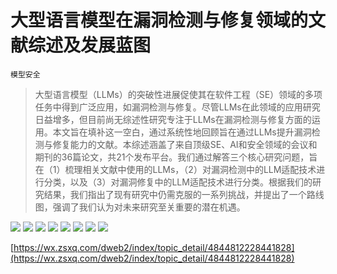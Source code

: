 # 大型语言模型在漏洞检测与修复领域的文献综述及发展蓝图
`模型安全`
> 大型语言模型（LLMs）的突破性进展促使其在软件工程（SE）领域的多项任务中得到广泛应用，如漏洞检测与修复。尽管LLMs在此领域的应用研究日益增多，但目前尚无综述性研究专注于LLMs在漏洞检测与修复方面的运用。本文旨在填补这一空白，通过系统性地回顾旨在通过LLMs提升漏洞检测与修复能力的文献。本综述涵盖了来自顶级SE、AI和安全领域的会议和期刊的36篇论文，共21个发布平台。我们通过解答三个核心研究问题，旨在（1）梳理相关文献中使用的LLMs，（2）对漏洞检测中的LLM适配技术进行分类，以及（3）对漏洞修复中的LLM适配技术进行分类。根据我们的研究结果，我们指出了现有研究中仍需克服的一系列挑战，并提出了一个路线图，强调了我们认为对未来研究至关重要的潜在机遇。

![](https://raw.githubusercontent.com/HuggingAGI/HuggingArxiv/main/paper_images/2404.02525/x1.png)
![](https://raw.githubusercontent.com/HuggingAGI/HuggingArxiv/main/paper_images/2404.02525/x2.png)
![](https://raw.githubusercontent.com/HuggingAGI/HuggingArxiv/main/paper_images/2404.02525/x3.png)
![](https://raw.githubusercontent.com/HuggingAGI/HuggingArxiv/main/paper_images/2404.02525/x4.png)
![](https://raw.githubusercontent.com/HuggingAGI/HuggingArxiv/main/paper_images/2404.02525/x5.png)
![](https://raw.githubusercontent.com/HuggingAGI/HuggingArxiv/main/paper_images/2404.02525/x6.png)
![](https://raw.githubusercontent.com/HuggingAGI/HuggingArxiv/main/paper_images/2404.02525/x7.png)
![](https://raw.githubusercontent.com/HuggingAGI/HuggingArxiv/main/paper_images/2404.02525/x8.png)

[https://wx.zsxq.com/dweb2/index/topic_detail/4844812228441828](https://wx.zsxq.com/dweb2/index/topic_detail/4844812228441828)
